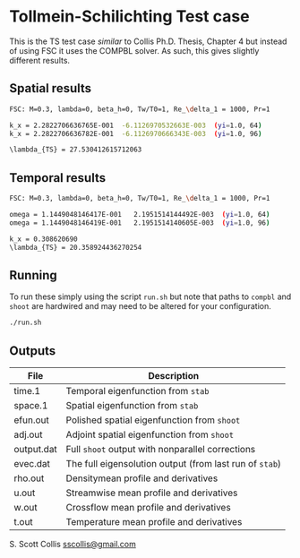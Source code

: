 # Tollmein-Schilichting Test case

This is the TS test case *similar* to Collis Ph.D. Thesis, Chapter 4
but instead of using FSC it uses the COMPBL solver.  As such, this gives 
slightly different results.

## Spatial results

```bash
FSC: M=0.3, lambda=0, beta_h=0, Tw/T0=1, Re_\delta_1 = 1000, Pr=1

k_x = 2.2822706636765E-001  -6.1126970532663E-003  (yi=1.0, 64)
k_x = 2.2822706636782E-001  -6.1126970666343E-003  (yi=1.0, 96)

\lambda_{TS} = 27.530412615712063 
```

## Temporal results

```bash
FSC: M=0.3, lambda=0, beta_h=0, Tw/T0=1, Re_\delta_1 = 1000, Pr=1

omega = 1.1449048146417E-001   2.1951514144492E-003  (yi=1.0, 64)
omega = 1.1449048146419E-001   2.1951514140605E-003  (yi=1.0, 96)

k_x = 0.308620690
\lambda_{TS} = 20.358924436270254
```

## Running

To run these simply using the script `run.sh` but note that paths
to `compbl` and `shoot` are hardwired and may need to be altered for
your configuration.

```bash
./run.sh
```

## Outputs

File        |    Description
------------|--------------------------------------------
time.1      |    Temporal eigenfunction from `stab`
space.1     |    Spatial eigenfunction from `stab`
efun.out    |    Polished spatial eigenfunction from `shoot`
adj.out     |    Adjoint spatial eigenfunction from `shoot`
output.dat  |    Full `shoot` output with nonparallel corrections
evec.dat    |    The full eigensolution output (from last run of `stab`)
rho.out     |    Densitymean profile and derivatives
u.out       |    Streamwise mean profile and derivatives
w.out       |    Crossflow mean profile and derivatives
t.out       |    Temperature mean profile and derivatives

S. Scott Collis
sscollis@gmail.com
